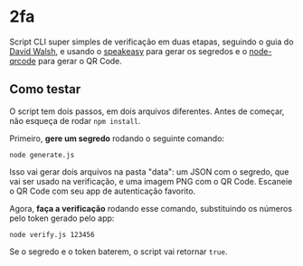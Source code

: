 # 2fa

Script CLI super simples de verificação em duas etapas, seguindo o guia do [David Walsh](https://davidwalsh.name/2fa), e usando o [speakeasy](https://github.com/speakeasyjs/speakeasy) para gerar os segredos e o [node-qrcode](https://github.com/soldair/node-qrcode) para gerar o QR Code.

## Como testar

O script tem dois passos, em dois arquivos diferentes. Antes de começar, não esqueça de rodar ```npm install```.

Primeiro, **gere um segredo** rodando o seguinte comando:

```node generate.js```

Isso vai gerar dois arquivos na pasta "data": um JSON com o segredo, que vai ser usado na verificação, e uma imagem PNG com o QR Code. Escaneie o QR Code com seu app de autenticação favorito.

Agora, **faça a verificação** rodando esse comando, substituindo os números pelo token gerado pelo app:

```node verify.js 123456```

Se o segredo e o token baterem, o script vai retornar ```true```.
